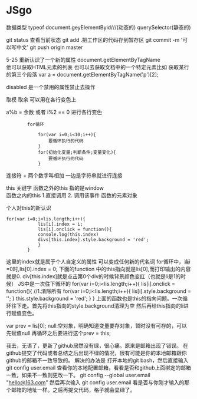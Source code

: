 # JSgo

数据类型  typeof   document.geyElementByid///(动态的)  querySelector(静态的)

git status  查看当前状态
git  add .把工作区的代码存到暂存区
git commit -m '可以写中文'
 git push origin master

5-25
重新认识了一个新的属性
document.getElementByTagName  
他可以获取HTML元素的列表
也可以去获取文档中的一个特定元素比如 获取某行的第三个段落  var a = document.getElementByTagName('p')[2];

disabled  是一个禁用的属性禁止去操作

取模 取余 可以用在各行变色上

a%b = 余数  或者  i%2 == 0  进行各行变色

			for循环

				for(var i=0;i<10;i++){
			 		要循环执行的代码
			 	}
			 	for(初始化变量;判断条件;变量变化){
			 		要循环执行的代码
			 	}
连接符 + 
两个数字叫相加
一边是字符串就进行连接

this 关键字
 函数之外的this  指的是window  
 函数之内的this  1.直接调用   2. 调用该事件 函数的元素对象

 个人对this的新认识 

 	for(var i=0;i<lis.length;i++){
				lis[i].index = i;
				lis[i].onclick = function(){
				console.log(this.index)
				divs[this.index].style.background = 'red';
				}
			}
这里的index就是属于个人自定义的属性 可以变成任何新的代名词
for循环中，当i =0时,lis[0].index = 0;
下面的function 中的this指向就是lis[0],而打印输出的内容就是0.  div[this.index]就是点击第0个div的时候背景颜色变红（也就是li是1的时候）
JS中是一次往下循环的
	for(var i=0;i<lis.length;i++){
				lis[i].onclick = function(){
					//1.清除所有
					for(var i=0;i<lis.length;i++){
						lis[i].style.background = '';
					}
					this.style.background = 'red';
				}
			}
上面的函数也是this的指向问题。一次循环往下走。首先将this指向的style.background清理为空 然后再给this指向的li进行赋值变色。

var prev = lis[0];
null:空对象，明确知道变量要存对象，暂时没有可存的，可以先赋值null
再循环之后要进行这个prev = this;

我去，无语了，更新了github居然没有绿，很心痛。原来是邮箱出现了错误。
在github提交了代码或者总结之后出现不绿的情况，很有可能是你的本地邮箱跟你github的邮箱不一致导致的。
解决的办法是 打开本地的git bash，然后直接输入
git config user.email
查看你的本地配置邮箱，看看是否和github上面绑定的邮箱一致，如果不一致则更改一下。
git config --global user.email "hello@163.com"
然后再次输入  git config user.email
看是否与你刚才输入的那个邮箱的地址一样。之后再提交代码，格子就会显绿了。